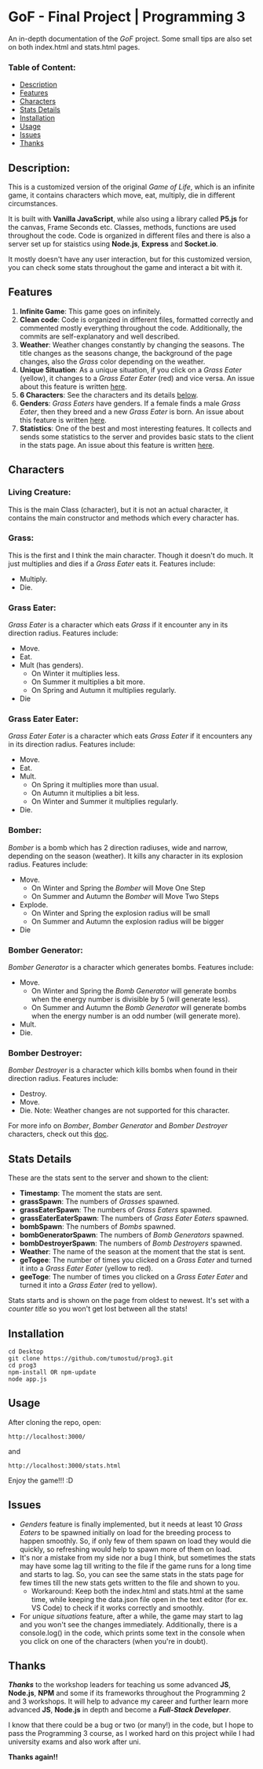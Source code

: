 # GoF - Final Project | Programming 3

An in-depth documentation of the *GoF* project. Some small tips are also set on both index.html and stats.html pages.

### Table of Content:
  - [Description](#description)
  - [Features](#features)
  - [Characters](#characters)
  - [Stats Details](#stats-details)
  - [Installation](#installation)
  - [Usage](#usage)
  - [Issues](#issues)
  - [Thanks](#thanks)

## Description:
This is a customized version of the original *Game of Life*, which is an infinite game, it contains characters which move, eat, multiply, die in different circumstances.

It is built with **Vanilla JavaScript**, while also using a library called **P5.js** for the canvas, Frame Seconds etc. Classes, methods, functions are used throughout the code. Code is organized in different files and there is also a server set up for staistics using **Node.js**, **Express** and **Socket.io**.

It mostly doesn't have any user interaction, but for this customized version, you can check some stats throughout the game and interact a bit with it.

## Features
1. **Infinite Game**: This game goes on infinitely.
2. **Clean code**: Code is organized in different files, formatted correctly and commented mostly everything throughout the code. Additionally, the commits are self-explanatory and well described.
3. **Weather**: Weather changes constantly by changing the seasons. The title changes as the seasons change, the background of the page changes, also the *Grass* color depending on the weather.
4. **Unique Situation**: As a unique situation, if you click on a *Grass Eater* (yellow), it changes to a *Grass Eater Eater* (red) and vice versa. An issue about this feature is written [here](#issues).
5. **6 Characters**: See the characters and its details [below](#characters).
6. **Genders**: *Grass Eaters* have genders. If a female finds a male *Grass Eater*, then they breed and a new *Grass Eater* is born. An issue about this feature is written [here](#issues).
7. **Statistics**: One of the best and most interesting features. It collects and sends some statistics to the server and provides basic stats to the client in the stats page. An issue about this feature is written [here](#issues).

## Characters
### Living Creature:
This is the main Class (character), but it is not an actual character, it contains the main constructor and methods which every character has.

### Grass:
This is the first and I think the main character. Though it doesn't do much. It just multiplies and dies if a *Grass Eater* eats it. Features include:
  - Multiply.
  - Die.

### Grass Eater:
*Grass Eater* is a character which eats *Grass* if it encounter any in its direction radius. Features include:
  - Move.
  - Eat.
  - Mult (has genders).
    - On Winter it multiplies less.
    - On Summer it multiplies a bit more.
    - On Spring and Autumn it multiplies regularly.
  - Die

### Grass Eater Eater:
*Grass Eater Eater* is a character which eats *Grass Eater* if it encounters any in its direction radius. Features include:
  - Move.
  - Eat.
  - Mult.
    - On Spring it multiplies more than usual.
    - On Autumn it multiplies a bit less.
    - On Winter and Summer it multiplies regularly.
  - Die.
  
### Bomber:
*Bomber* is a bomb which has 2 direction radiuses, wide and narrow, depending on the season (weather). It kills any character in its explosion radius. Features include:
  - Move.
    - On Winter and Spring the *Bomber* will Move One Step
    - On Summer and Autumn the *Bomber* will Move Two Steps
  - Explode.
    - On Winter and Spring the explosion radius will be small
    - On Summer and Autumn the explosion radius will be bigger
  - Die
 
### Bomber Generator:
*Bomber Generator* is a character which generates bombs. Features include:
  - Move.
    - On Winter and Spring the *Bomb Generator* will generate bombs when the energy number is divisible by 5 (will generate less).
    - On Summer and Autumn the *Bomb Generator* will generate bombs when the energy number is an odd number (will generate more).
  - Mult.
  - Die.
  
### Bomber Destroyer:
*Bomber Destroyer* is a character which kills bombs when found in their direction radius. Features include:
  - Destroy.
  - Move.
  - Die.
Note: Weather changes are not supported for this character.


For more info on *Bomber*, *Bomber Generator* and *Bomber Destroyer* characters, check out this [doc](https://docs.google.com/document/d/1Tmo--fDljEZ0i0kkeEc64BHaq-OzHe-B8I9SUsdMqeg/edit).


## Stats Details
These are the stats sent to the server and shown to the client:
- **Timestamp**: The moment the stats are sent.
- **grassSpawn**: The numbers of *Grasses* spawned.
- **grassEaterSpawn**: The numbers of *Grass Eaters* spawned.
- **grassEaterEaterSpawn**: The numbers of *Grass Eater Eaters* spawned.
- **bombSpawn**: The numbers of *Bombs* spawned.
- **bombGeneratorSpawn**: The numbers of *Bomb Generators* spawned.
- **bombDestroyerSpawn**: The numbers of *Bomb Destroyers* spawned.
- **Weather**: The name of the season at the moment that the stat is sent.
- **geTogee**: The number of times you clicked on a *Grass Eater* and turned it into a *Grass Eater Eater* (yellow to red).
- **geeToge**: The number of times you clicked on a *Grass Eater Eater* and turned it into a *Grass Eater* (red to yellow).

Stats starts and is shown on the page from oldest to newest. It's set with a *counter title* so you won't get lost between all the stats!

## Installation

```
cd Desktop
git clone https://github.com/tumostud/prog3.git
cd prog3
npm-install OR npm-update
node app.js
```

## Usage
After cloning the repo, open:

```
http://localhost:3000/
```

and

```
http://localhost:3000/stats.html
```

Enjoy the game!!! :D

## Issues
- *Genders* feature is finally implemented, but it needs at least 10 *Grass Eaters* to be spawned initially on load for the breeding process to happen smoothly. So, if only few of them spawn on load they would die quickly, so refreshing would help to spawn more of them on load.
- It's nor a mistake from my side nor a bug I think, but sometimes the stats may have some lag till writing to the file if the game runs for a long time and starts to lag. So, you can see the same stats in the stats page for few times till the new stats gets written to the file and shown to you.
  - Workaround: Keep both the index.html and stats.html at the same time, while keeping the data.json file open in the text editor (for ex. VS Code) to check if it works correctly and smoothly.
- For *unique situations* feature, after a while, the game may start to lag and you won't see the changes immediately. Additionally, there is a console.log() in the code, which prints some text in the console when you click on one of the characters (when you're in doubt).

## Thanks
**_Thanks_** to the workshop leaders for teaching us some advanced **JS**, **Node.js**, **NPM** and some if its frameworks throughout the Programming 2 and 3 workshops. It will help to advance my career and further learn more advanced **JS**, **Node.js** in depth and become a **_Full-Stack Developer_**.

I know that there could be a bug or two (or many!) in the code, but I hope to pass the Programming 3 course, as I worked hard on this project while I had university exams and also work after uni.

**Thanks again!!**